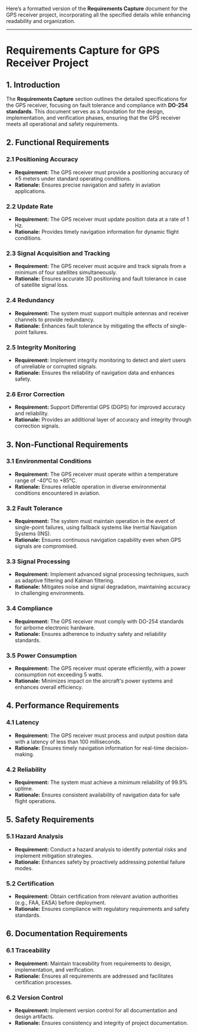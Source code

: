 Here’s a formatted version of the **Requirements Capture** document for the GPS receiver project, incorporating all the specified details while enhancing readability and organization.

---

# Requirements Capture for GPS Receiver Project

## 1. Introduction
The **Requirements Capture** section outlines the detailed specifications for the GPS receiver, focusing on fault tolerance and compliance with **DO-254 standards**. This document serves as a foundation for the design, implementation, and verification phases, ensuring that the GPS receiver meets all operational and safety requirements.

## 2. Functional Requirements

### 2.1 Positioning Accuracy
- **Requirement:** The GPS receiver must provide a positioning accuracy of ±5 meters under standard operating conditions.
- **Rationale:** Ensures precise navigation and safety in aviation applications.

### 2.2 Update Rate
- **Requirement:** The GPS receiver must update position data at a rate of 1 Hz.
- **Rationale:** Provides timely navigation information for dynamic flight conditions.

### 2.3 Signal Acquisition and Tracking
- **Requirement:** The GPS receiver must acquire and track signals from a minimum of four satellites simultaneously.
- **Rationale:** Ensures accurate 3D positioning and fault tolerance in case of satellite signal loss.

### 2.4 Redundancy
- **Requirement:** The system must support multiple antennas and receiver channels to provide redundancy.
- **Rationale:** Enhances fault tolerance by mitigating the effects of single-point failures.

### 2.5 Integrity Monitoring
- **Requirement:** Implement integrity monitoring to detect and alert users of unreliable or corrupted signals.
- **Rationale:** Ensures the reliability of navigation data and enhances safety.

### 2.6 Error Correction
- **Requirement:** Support Differential GPS (DGPS) for improved accuracy and reliability.
- **Rationale:** Provides an additional layer of accuracy and integrity through correction signals.

## 3. Non-Functional Requirements

### 3.1 Environmental Conditions
- **Requirement:** The GPS receiver must operate within a temperature range of -40°C to +85°C.
- **Rationale:** Ensures reliable operation in diverse environmental conditions encountered in aviation.

### 3.2 Fault Tolerance
- **Requirement:** The system must maintain operation in the event of single-point failures, using fallback systems like Inertial Navigation Systems (INS).
- **Rationale:** Ensures continuous navigation capability even when GPS signals are compromised.

### 3.3 Signal Processing
- **Requirement:** Implement advanced signal processing techniques, such as adaptive filtering and Kalman filtering.
- **Rationale:** Mitigates noise and signal degradation, maintaining accuracy in challenging environments.

### 3.4 Compliance
- **Requirement:** The GPS receiver must comply with DO-254 standards for airborne electronic hardware.
- **Rationale:** Ensures adherence to industry safety and reliability standards.

### 3.5 Power Consumption
- **Requirement:** The GPS receiver must operate efficiently, with a power consumption not exceeding 5 watts.
- **Rationale:** Minimizes impact on the aircraft's power systems and enhances overall efficiency.

## 4. Performance Requirements

### 4.1 Latency
- **Requirement:** The GPS receiver must process and output position data with a latency of less than 100 milliseconds.
- **Rationale:** Ensures timely navigation information for real-time decision-making.

### 4.2 Reliability
- **Requirement:** The system must achieve a minimum reliability of 99.9% uptime.
- **Rationale:** Ensures consistent availability of navigation data for safe flight operations.

## 5. Safety Requirements

### 5.1 Hazard Analysis
- **Requirement:** Conduct a hazard analysis to identify potential risks and implement mitigation strategies.
- **Rationale:** Enhances safety by proactively addressing potential failure modes.

### 5.2 Certification
- **Requirement:** Obtain certification from relevant aviation authorities (e.g., FAA, EASA) before deployment.
- **Rationale:** Ensures compliance with regulatory requirements and safety standards.

## 6. Documentation Requirements

### 6.1 Traceability
- **Requirement:** Maintain traceability from requirements to design, implementation, and verification.
- **Rationale:** Ensures all requirements are addressed and facilitates certification processes.

### 6.2 Version Control
- **Requirement:** Implement version control for all documentation and design artifacts.
- **Rationale:** Ensures consistency and integrity of project documentation.
